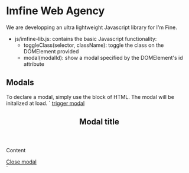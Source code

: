 # Imfine Web Agency

We are developping an ultra lightweight Javascript library for I'm Fine.

* js/imfine-lib.js: contains the basic Javascript functionality:
  * toggleClass(selector, className): toggle the class on the DOMElement provided
  * modal(modalId): show a modal specified by the DOMElement's id attribute

## Modals

To declare a modal, simply use the block of HTML. The modal will be initalized at load.
`
<a href="#" data-type="modal" data-target="#mymodal">trigger modal</a>
<section class="modal" id="mymodal" tabindex="-1" role="dialog">
  <div class="modal-dialog">
    <header class="modal-header">
      <h2>Modal title</h2>
    </header>
    <main class="modal-main">
      <p>Content</p>
    </main>
    <footer class="modal-footer">
      <a href="#" data-dismiss="modal">Close modal</a>
    </footer>
  </div>
</section>
`